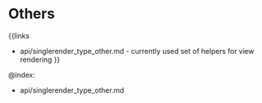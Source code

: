 
Others
=======

{{links
- api/singlerender_type_other.md - currently used set of helpers for view rendering
}}

@index:
- api/singlerender_type_other.md


